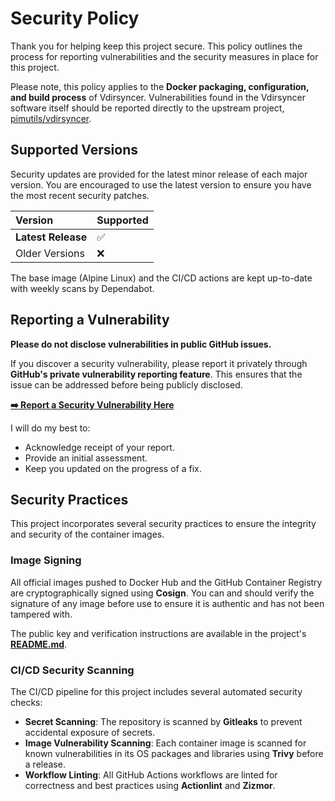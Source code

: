# Security Policy

Thank you for helping keep this project secure. This policy outlines the process for reporting vulnerabilities and the security measures in place for this project.

Please note, this policy applies to the **Docker packaging, configuration, and build process** of Vdirsyncer. Vulnerabilities found in the Vdirsyncer software itself should be reported directly to the upstream project, [pimutils/vdirsyncer](https://github.com/pimutils/vdirsyncer).

## Supported Versions

Security updates are provided for the latest minor release of each major version. You are encouraged to use the latest version to ensure you have the most recent security patches.

| Version           | Supported          |
| :---------------- | :----------------- |
| **Latest Release** | :white_check_mark: |
| Older Versions    | :x:                |

The base image (Alpine Linux) and the CI/CD actions are kept up-to-date with weekly scans by Dependabot.

## Reporting a Vulnerability

**Please do not disclose vulnerabilities in public GitHub issues.**

If you discover a security vulnerability, please report it privately through **GitHub's private vulnerability reporting feature**. This ensures that the issue can be addressed before being publicly disclosed.

**[➡️ Report a Security Vulnerability Here](https://github.com/Bleala/Vdirsyncer-DOCKERIZED/security/advisories/new)**

I will do my best to:
* Acknowledge receipt of your report.
* Provide an initial assessment.
* Keep you updated on the progress of a fix.

## Security Practices

This project incorporates several security practices to ensure the integrity and security of the container images.

### Image Signing

All official images pushed to Docker Hub and the GitHub Container Registry are cryptographically signed using **Cosign**. You can and should verify the signature of any image before use to ensure it is authentic and has not been tampered with.

The public key and verification instructions are available in the project's [**README.md**](https://github.com/Bleala/Vdirsyncer-DOCKERIZED#image-signing--verification).

### CI/CD Security Scanning

The CI/CD pipeline for this project includes several automated security checks:
* **Secret Scanning**: The repository is scanned by **Gitleaks** to prevent accidental exposure of secrets.
* **Image Vulnerability Scanning**: Each container image is scanned for known vulnerabilities in its OS packages and libraries using **Trivy** before a release.
* **Workflow Linting**: All GitHub Actions workflows are linted for correctness and best practices using **Actionlint** and **Zizmor**.